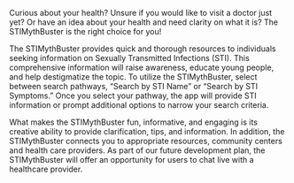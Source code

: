  Curious about your health? Unsure if you would like to visit a doctor just yet? Or have an idea about your health and need clarity on what it is? The STIMythBuster is the right choice for you! 

 The STIMythBuster provides quick and thorough resources to individuals seeking information on Sexually Transmitted Infections (STI). This comprehensive information will raise awareness, educate young people, and help destigmatize the topic. To utilize the STIMythBuster, select between search pathways, “Search by STI Name” or “Search by STI Symptoms.” Once you select your pathway, the app will provide STI information or prompt additional options to narrow your search criteria.  

 What makes the STIMythBuster fun, informative, and engaging is its creative ability to provide clarification, tips, and information. In addition, the STIMythBuster connects you to appropriate resources, community centers and health care providers. As part of our future development plan, the STIMythBuster will offer an opportunity for users to chat live with a healthcare provider. 

 
